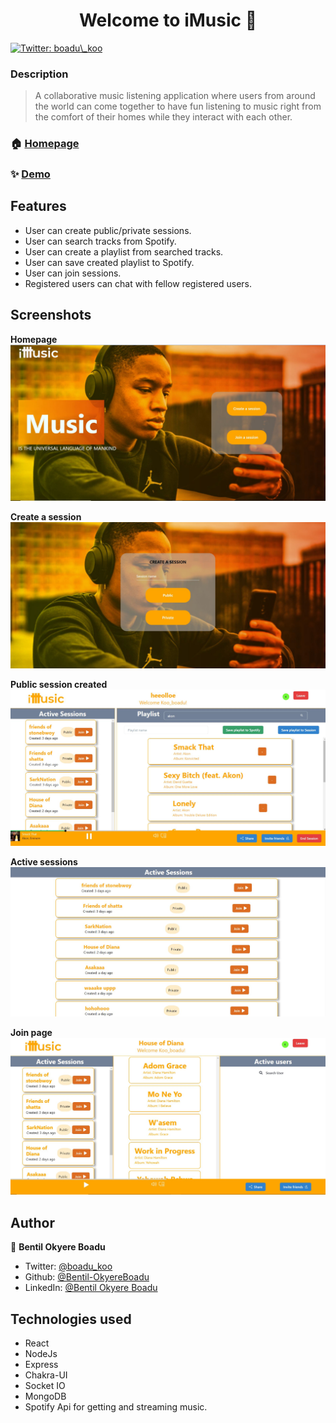 <h1 align="center">Welcome to iMusic 👋</h1>
<p>
  <a href="https://twitter.com/boadu\_koo" target="_blank">
    <img alt="Twitter: boadu\_koo" src="https://img.shields.io/twitter/follow/boadu\_koo.svg?style=social" />
  </a>
</p>

### Description
> A collaborative music listening application where users from around the world can come together to have fun listening to music right from the comfort of their homes while they interact with each other.

### 🏠 [Homepage](https://imusique.netlify.app/)

### ✨ [Demo](https://imusique.netlify.app/)

## Features
* User can create public/private sessions.
* User can search tracks from Spotify.
* User can create a playlist from searched tracks.
* User can save created playlist to Spotify.
* User can join sessions.
* Registered users can chat with fellow registered users.

## Screenshots
**Homepage**
![screenshot](frontend/src/assets/imusic%20screenshots/homepage.JPG)

**Create a session**
![screenshot](frontend/src/assets/imusic%20screenshots/createsessionpage.JPG)

**Public session created**
![screenshot](frontend/src/assets/imusic%20screenshots/publicsessioncreated.JPG)

**Active sessions**
![screenshot](frontend/src/assets/imusic%20screenshots/activesessions.JPG)

**Join page**
![screenshot](frontend/src/assets/imusic%20screenshots/joinpage.JPG)


## Author

👤 **Bentil Okyere Boadu**

* Twitter: [@boadu_koo](https://twitter.com/boadu_koo)
* Github: [@Bentil-OkyereBoadu](https://github.com/Bentil-OkyereBoadu)
* LinkedIn: [@Bentil Okyere Boadu](https://linkedin.com/in/BentilOkyereBoadu)

## Technologies used

* React
* NodeJs
* Express
* Chakra-UI
* Socket IO
* MongoDB
* Spotify Api for getting and streaming music.

